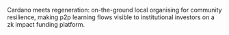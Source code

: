 Cardano meets regeneration: on-the-ground local organising for community resilience, making p2p learning flows visible to institutional investors on a zk impact funding platform. 